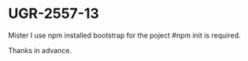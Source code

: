 # UGR-2557-13
Mister I use npm installed bootstrap for the poject 
#npm init is required.

Thanks in advance.
